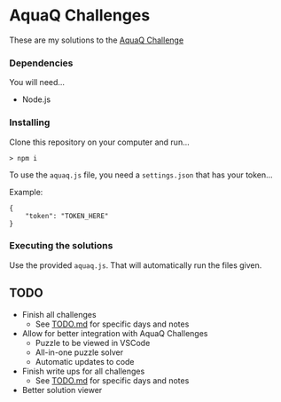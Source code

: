 # AquaQ Challenges

These are my solutions to the [AquaQ Challenge](https://challenges.aquaq.co.uk/)

### Dependencies

You will need...
* Node.js

### Installing

Clone this repository on your computer and run...
```
> npm i
```

To use the `aquaq.js` file, you need a `settings.json` that has your token...

Example:
```
{
    "token": "TOKEN_HERE"
}
```

### Executing the solutions
Use the provided `aquaq.js`. That will automatically run the files given.

## TODO
* Finish all challenges
  * See [TODO.md](https://github.com/CodingAP/advent-of-code/blob/main/TODO.md) for specific days and notes
* Allow for better integration with AquaQ Challenges
  * Puzzle to be viewed in VSCode
  * All-in-one puzzle solver
  * Automatic updates to code
* Finish write ups for all challenges
  * See [TODO.md](https://github.com/CodingAP/advent-of-code/blob/main/TODO.md) for specific days and notes
* Better solution viewer